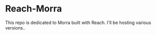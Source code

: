 # Reach-Morra

This repo is dedicated to Morra built with Reach. I'll be hosting various versions..
